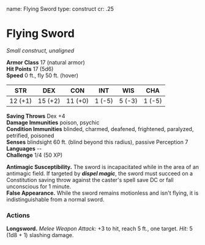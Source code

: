 name: Flying Sword
type: construct
cr: .25

# Flying Sword 
_Small construct, unaligned_

**Armor Class** 17 (natural armor)    
**Hit Points** 17 (5d6)    
**Speed** 0 ft., fly 50 ft. (hover) 

| STR      | DEX     | CON      | INT     | WIS     | CHA     |
|----------|---------|----------|---------|---------|---------|
| 12 (+1)  | 15 (+2) | 11 (+0)  | 1 (-5)  | 5 (-3)  | 1 (-5)  |

**Saving Throws** Dex +4    
**Damage Immunities** poison, psychic    
**Condition Immunities** blinded, charmed, deafened, frightened, paralyzed, petrified, poisoned    
**Senses** blindsight 60 ft. (blind beyond this radius), passive Perception 7    
**Languages** --    
**Challenge** 1/4 (50 XP) 

**Antimagic Susceptibility.** The sword is incapacitated while in the area of an antimagic field. If targeted by **_dispel magic_**, the sword must succeed on a Constitution saving throw against the caster's spell save DC or fall unconscious for 1 minute.    
**False Appearance.** While the sword remains motionless and isn't flying, it is indistinguishable from a normal sword. 

### Actions 
**Longsword.** _Melee Weapon Attack:_ +3 to hit, reach 5 ft., one target. _Hit:_ 5 (1d8 + 1) slashing damage.
